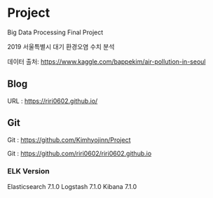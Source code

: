 # Project
Big Data Processing Final Project

2019 서울특별시 대기 환경오염 수치 분석

데이터 출처: https://www.kaggle.com/bappekim/air-pollution-in-seoul

## Blog
URL : https://riri0602.github.io/

## Git
Git : https://github.com/Kimhyojinn/Project

Git : https://github.com/riri0602/riri0602.github.io

### ELK Version
Elasticsearch 7.1.0
Logstash 7.1.0
Kibana 7.1.0
